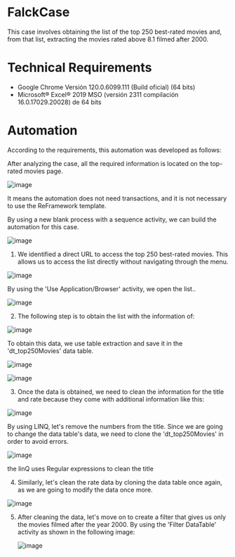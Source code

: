 # FalckCase
This case involves obtaining the list of the top 250 best-rated movies and, from that list, extracting the movies rated above 8.1 filmed after 2000. 

# Technical Requirements

- Google Chrome Versión 120.0.6099.111 (Build oficial) (64 bits)
- Microsoft® Excel® 2019 MSO (versión 2311 compilación 16.0.17029.20028) de 64 bits

# Automation
According to the requirements, this automation was developed as follows:

After analyzing the case, all the required information is located on the top-rated movies page.

![image](https://github.com/lithos13/FalckCase/assets/68198144/88bf5f1b-efa1-4ebf-ada1-0ca5a7847f2e)


It means the automation does not need transactions, and it is not necessary to use the ReFramework template.


By using a new blank process with a sequence activity, we can build the automation for this case.

![image](https://github.com/lithos13/FalckCase/assets/68198144/b2a8a147-8a51-46ce-bd88-9e4ce0fde7d6)




1. We identified a direct URL to access the top 250 best-rated movies. This allows us to access the list directly without navigating through the menu.
   
![image](https://github.com/lithos13/FalckCase/assets/68198144/1fdd0ec2-3261-4dae-a6a2-841d757e6fde)

By using the 'Use Application/Browser' activity, we open the list..

![image](https://github.com/lithos13/FalckCase/assets/68198144/ef787a58-f7b0-4983-b4e1-0ca43ef5e55d)



2. The following step is to obtain the list with the information of:
   
![image](https://github.com/lithos13/FalckCase/assets/68198144/1e04d6b8-56be-4aab-b170-f1a7099e5ddc)

To obtain this data, we use table extraction and save it in the 'dt_top250Movies' data table.

![image](https://github.com/lithos13/FalckCase/assets/68198144/a46978eb-85a3-4fd7-bb36-204f91bef4e7)

![image](https://github.com/lithos13/FalckCase/assets/68198144/32cafcb9-a3a2-4976-9862-dd35b79ad809)



3. Once the data is obtained, we need to clean the information for the title and rate because they come with additional information like this:

![image](https://github.com/lithos13/FalckCase/assets/68198144/45dc87b6-4a96-4936-9780-c81a287df1d5)

By using LINQ, let's remove the numbers from the title. Since we are going to change the data table's data, we need to clone the 'dt_top250Movies' in order to avoid errors.

![image](https://github.com/lithos13/FalckCase/assets/68198144/0f12b86a-e590-45e6-87bf-adf043097b3b)


the linQ uses Regular expressions to clean the title



4. Similarly, let's clean the rate data by cloning the data table once again, as we are going to modify the data once more.

![image](https://github.com/lithos13/FalckCase/assets/68198144/596b23d3-0f42-4ac3-b734-aa53619cabc5)


5. After cleaning the data, let's move on to create a filter that gives us only the movies filmed after the year 2000.
   By using the 'Filter DataTable' activity as shown in the following image:

   ![image](https://github.com/lithos13/FalckCase/assets/68198144/8bcbb45f-4252-47d3-83a7-9422da77049f)


